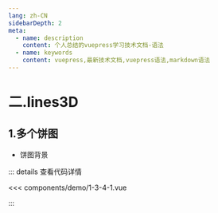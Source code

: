 ```yaml
---
lang: zh-CN
sidebarDepth: 2
meta:
  - name: description
    content: 个人总结的vuepress学习技术文档-语法
  - name: keywords
    content: vuepress,最新技术文档,vuepress语法,markdown语法
---
```


# 二.lines3D

## 1.多个饼图

- 饼图背景

  <Container url="http://localhost:8090/resume/demo/?type=echarts&name=1-3-4-1.vue" />

::: details 查看代码详情

<<< components/demo/1-3-4-1.vue

:::

